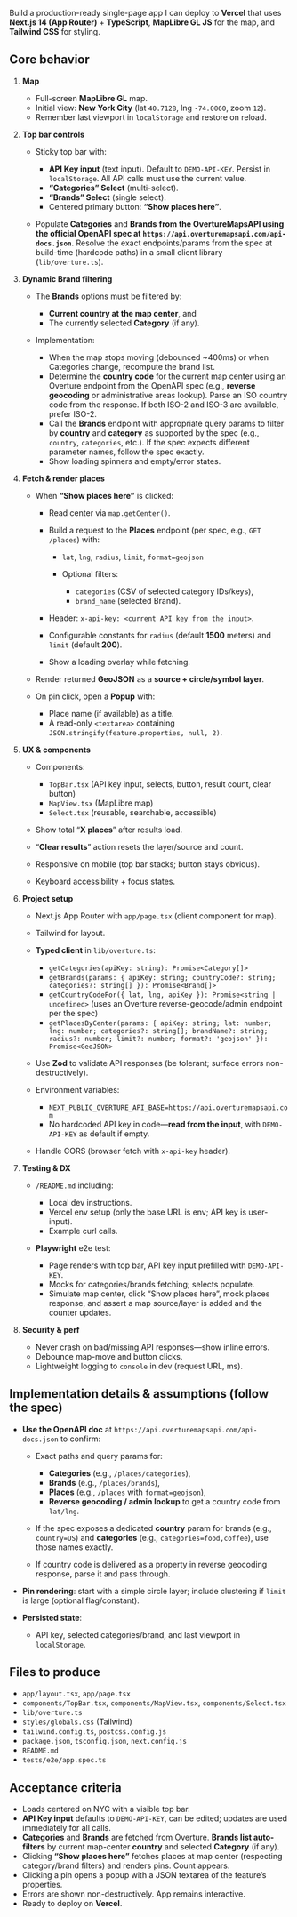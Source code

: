 

Build a production-ready single-page app I can deploy to **Vercel** that uses **Next.js 14 (App Router)** + **TypeScript**, **MapLibre GL JS** for the map, and **Tailwind CSS** for styling.

## Core behavior

1. **Map**

   * Full-screen **MapLibre GL** map.
   * Initial view: **New York City** (lat `40.7128`, lng `-74.0060`, zoom `12`).
   * Remember last viewport in `localStorage` and restore on reload.

2. **Top bar controls**

   * Sticky top bar with:

     * **API Key input** (text input). Default to `DEMO-API-KEY`. Persist in `localStorage`. All API calls must use the current value.
     * **“Categories” Select** (multi-select).
     * **“Brands” Select** (single select).
     * Centered primary button: **“Show places here”**.
   * Populate **Categories** and **Brands** **from the OvertureMapsAPI using the official OpenAPI spec at `https://api.overturemapsapi.com/api-docs.json`**. Resolve the exact endpoints/params from the spec at build-time (hardcode paths) in a small client library (`lib/overture.ts`).

3. **Dynamic Brand filtering**

   * The **Brands** options must be filtered by:

     * **Current country at the map center**, and
     * The currently selected **Category** (if any).
   * Implementation:

     * When the map stops moving (debounced \~400ms) or when Categories change, recompute the brand list.
     * Determine the **country code** for the current map center using an Overture endpoint from the OpenAPI spec (e.g., **reverse geocoding** or administrative areas lookup). Parse an ISO country code from the response. If both ISO-2 and ISO-3 are available, prefer ISO-2.
     * Call the **Brands** endpoint with appropriate query params to filter by **country** and **category** as supported by the spec (e.g., `country`, `categories`, etc.). If the spec expects different parameter names, follow the spec exactly.
     * Show loading spinners and empty/error states.

4. **Fetch & render places**

   * When **“Show places here”** is clicked:

     * Read center via `map.getCenter()`.
     * Build a request to the **Places** endpoint (per spec, e.g., `GET /places`) with:

       * `lat`, `lng`, `radius`, `limit`, `format=geojson`
       * Optional filters:

         * `categories` (CSV of selected category IDs/keys),
         * `brand_name` (selected Brand).
     * Header: `x-api-key: <current API key from the input>`.
     * Configurable constants for `radius` (default **1500** meters) and `limit` (default **200**).
     * Show a loading overlay while fetching.
   * Render returned **GeoJSON** as a **source + circle/symbol layer**.
   * On pin click, open a **Popup** with:

     * Place name (if available) as a title.
     * A read-only `<textarea>` containing `JSON.stringify(feature.properties, null, 2)`.

5. **UX & components**

   * Components:

     * `TopBar.tsx` (API key input, selects, button, result count, clear button)
     * `MapView.tsx` (MapLibre map)
     * `Select.tsx` (reusable, searchable, accessible)
   * Show total “**X places**” after results load.
   * “**Clear results**” action resets the layer/source and count.
   * Responsive on mobile (top bar stacks; button stays obvious).
   * Keyboard accessibility + focus states.

6. **Project setup**

   * Next.js App Router with `app/page.tsx` (client component for map).
   * Tailwind for layout.
   * **Typed client** in `lib/overture.ts`:

     * `getCategories(apiKey: string): Promise<Category[]>`
     * `getBrands(params: { apiKey: string; countryCode?: string; categories?: string[] }): Promise<Brand[]>`
     * `getCountryCodeFor({ lat, lng, apiKey }): Promise<string | undefined>` (uses an Overture reverse-geocode/admin endpoint per the spec)
     * `getPlacesByCenter(params: { apiKey: string; lat: number; lng: number; categories?: string[]; brandName?: string; radius?: number; limit?: number; format?: 'geojson' }): Promise<GeoJSON>`
   * Use **Zod** to validate API responses (be tolerant; surface errors non-destructively).
   * Environment variables:

     * `NEXT_PUBLIC_OVERTURE_API_BASE=https://api.overturemapsapi.com`
     * No hardcoded API key in code—**read from the input**, with `DEMO-API-KEY` as default if empty.
   * Handle CORS (browser fetch with `x-api-key` header).

7. **Testing & DX**

   * `/README.md` including:

     * Local dev instructions.
     * Vercel env setup (only the base URL is env; API key is user-input).
     * Example curl calls.
   * **Playwright** e2e test:

     * Page renders with top bar, API key input prefilled with `DEMO-API-KEY`.
     * Mocks for categories/brands fetching; selects populate.
     * Simulate map center, click “Show places here”, mock places response, and assert a map source/layer is added and the counter updates.

8. **Security & perf**

   * Never crash on bad/missing API responses—show inline errors.
   * Debounce map-move and button clicks.
   * Lightweight logging to `console` in dev (request URL, ms).

## Implementation details & assumptions (follow the spec)

* **Use the OpenAPI doc** at `https://api.overturemapsapi.com/api-docs.json` to confirm:

  * Exact paths and query params for:

    * **Categories** (e.g., `/places/categories`),
    * **Brands** (e.g., `/places/brands`),
    * **Places** (e.g., `/places` with `format=geojson`),
    * **Reverse geocoding / admin lookup** to get a country code from `lat/lng`.
  * If the spec exposes a dedicated **country** param for brands (e.g., `country=US`) and **categories** (e.g., `categories=food,coffee`), use those names exactly.
  * If country code is delivered as a property in reverse geocoding response, parse it and pass through.
* **Pin rendering**: start with a simple circle layer; include clustering if `limit` is large (optional flag/constant).
* **Persisted state**:

  * API key, selected categories/brand, and last viewport in `localStorage`.

## Files to produce

* `app/layout.tsx`, `app/page.tsx`
* `components/TopBar.tsx`, `components/MapView.tsx`, `components/Select.tsx`
* `lib/overture.ts`
* `styles/globals.css` (Tailwind)
* `tailwind.config.ts`, `postcss.config.js`
* `package.json`, `tsconfig.json`, `next.config.js`
* `README.md`
* `tests/e2e/app.spec.ts`

## Acceptance criteria

* Loads centered on NYC with a visible top bar.
* **API Key input** defaults to `DEMO-API-KEY`, can be edited; updates are used immediately for all calls.
* **Categories** and **Brands** are fetched from Overture.
  **Brands list auto-filters** by current map-center **country** and selected **Category** (if any).
* Clicking **“Show places here”** fetches places at map center (respecting category/brand filters) and renders pins. Count appears.
* Clicking a pin opens a popup with a JSON textarea of the feature’s properties.
* Errors are shown non-destructively. App remains interactive.
* Ready to deploy on **Vercel**.